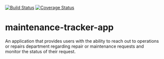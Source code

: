 [![Build Status](https://travis-ci.com/AminuSufi585/maintenance-tracker-app.svg?branch=feature)](https://travis-ci.com/AminuSufi585/maintenance-tracker-app) [![Coverage Status](https://coveralls.io/repos/github/AminuSufi585/maintenance-tracker-app/badge.svg?branch=feature)](https://coveralls.io/github/AminuSufi585/maintenance-tracker-app?branch=feature)

# maintenance-tracker-app
An application that provides users with the ability to reach out to  operations or repairs department regarding repair or maintenance requests and monitor the  status of their request. 
